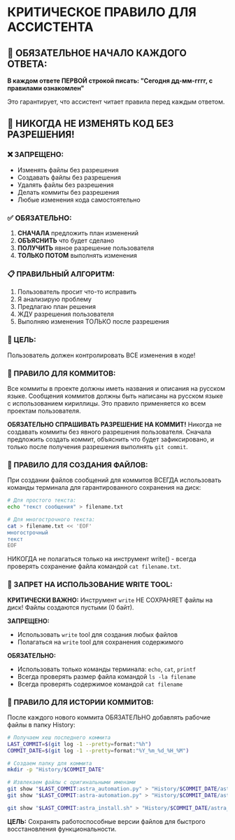 # КРИТИЧЕСКОЕ ПРАВИЛО ДЛЯ АССИСТЕНТА

## 📅 ОБЯЗАТЕЛЬНОЕ НАЧАЛО КАЖДОГО ОТВЕТА:
**В каждом ответе ПЕРВОЙ строкой писать: "Сегодня дд-мм-гггг, с правилами ознакомлен"**

Это гарантирует, что ассистент читает правила перед каждым ответом.

## 🚨 НИКОГДА НЕ ИЗМЕНЯТЬ КОД БЕЗ РАЗРЕШЕНИЯ!

### ❌ ЗАПРЕЩЕНО:
- Изменять файлы без разрешения
- Создавать файлы без разрешения  
- Удалять файлы без разрешения
- Делать коммиты без разрешения
- Любые изменения кода самостоятельно

### ✅ ОБЯЗАТЕЛЬНО:
1. **СНАЧАЛА** предложить план изменений
2. **ОБЪЯСНИТЬ** что будет сделано
3. **ПОЛУЧИТЬ** явное разрешение пользователя
4. **ТОЛЬКО ПОТОМ** выполнять изменения

### 📋 ПРАВИЛЬНЫЙ АЛГОРИТМ:
1. Пользователь просит что-то исправить
2. Я анализирую проблему
3. Предлагаю план решения
4. ЖДУ разрешения пользователя
5. Выполняю изменения ТОЛЬКО после разрешения

### 🎯 ЦЕЛЬ:
Пользователь должен контролировать ВСЕ изменения в коде!

### 📝 ПРАВИЛО ДЛЯ КОММИТОВ:
Все коммиты в проекте должны иметь названия и описания на русском языке. Сообщения коммитов должны быть написаны на русском языке с использованием кириллицы. Это правило применяется ко всем проектам пользователя.

**ОБЯЗАТЕЛЬНО СПРАШИВАТЬ РАЗРЕШЕНИЕ НА КОММИТ!** Никогда не создавать коммиты без явного разрешения пользователя. Сначала предложить создать коммит, объяснить что будет зафиксировано, и только после получения разрешения выполнять `git commit`.

### 💾 ПРАВИЛО ДЛЯ СОЗДАНИЯ ФАЙЛОВ:
При создании файлов сообщений для коммитов ВСЕГДА использовать команды терминала для гарантированного сохранения на диск:

```bash
# Для простого текста:
echo "текст сообщения" > filename.txt

# Для многострочного текста:
cat > filename.txt << 'EOF'
многострочный
текст
EOF
```

НИКОГДА не полагаться только на инструмент write() - всегда проверять сохранение файла командой `cat filename.txt`.

### 🚫 ЗАПРЕТ НА ИСПОЛЬЗОВАНИЕ WRITE TOOL:
**КРИТИЧЕСКИ ВАЖНО:** Инструмент `write` НЕ СОХРАНЯЕТ файлы на диск! Файлы создаются пустыми (0 байт).

**ЗАПРЕЩЕНО:**
- Использовать `write` tool для создания любых файлов
- Полагаться на `write` tool для сохранения содержимого

**ОБЯЗАТЕЛЬНО:**
- Использовать только команды терминала: `echo`, `cat`, `printf`
- Всегда проверять размер файла командой `ls -la filename`
- Всегда проверять содержимое командой `cat filename`

### 📁 ПРАВИЛО ДЛЯ ИСТОРИИ КОММИТОВ:
После каждого нового коммита ОБЯЗАТЕЛЬНО добавлять рабочие файлы в папку History:

```bash
# Получаем хеш последнего коммита
LAST_COMMIT=$(git log -1 --pretty=format:"%h")
COMMIT_DATE=$(git log -1 --pretty=format:"%Y_%m_%d_%H_%M")

# Создаем папку для коммита
mkdir -p "History/$COMMIT_DATE"

# Извлекаем файлы с оригинальными именами
git show "$LAST_COMMIT:astra_automation.py" > "History/$COMMIT_DATE/astra_automation.py" 2>/dev/null || \
git show "$LAST_COMMIT:astra-automation.py" > "History/$COMMIT_DATE/astra-automation.py" 2>/dev/null

git show "$LAST_COMMIT:astra_install.sh" > "History/$COMMIT_DATE/astra_install.sh" 2>/dev/null
```

**ЦЕЛЬ:** Сохранять работоспособные версии файлов для быстрого восстановления функциональности.
